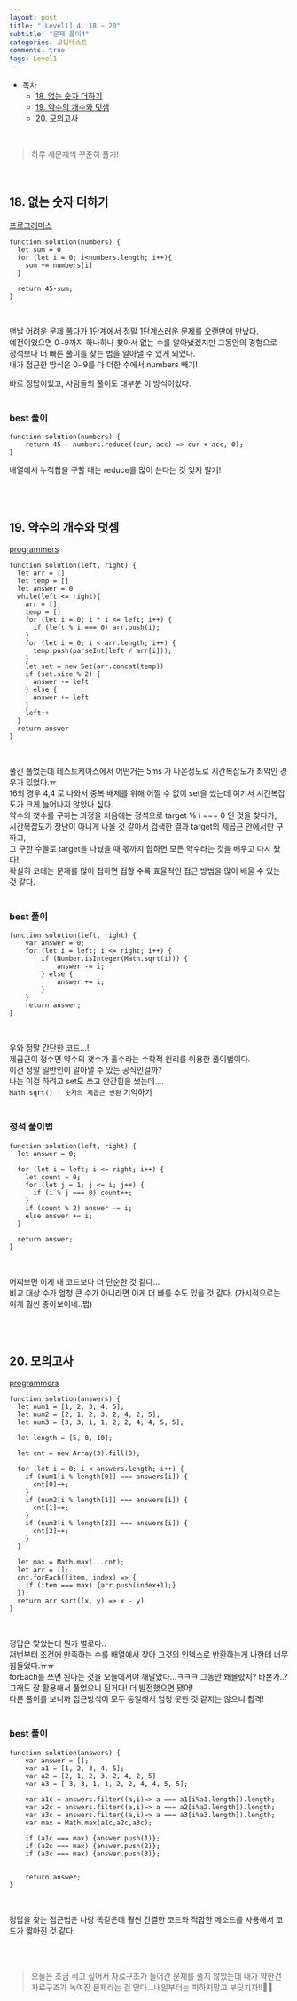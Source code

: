 ```yaml
---
layout: post
title: "[Level1] 4. 18 ~ 20"
subtitle: "문제 풀이4"
categories: 코딩테스트
comments: true
tags: Level1
---
```


- 목차
  - [18. 없는 숫자 더하기](#)
  - [19. 약수의 개수와 덧셈](#)
  - [20. 모의고사](#)


<br>

> 하루 세문제씩 꾸준히 풀기!

<br>

## 18. 없는 숫자 더하기

[프로그래머스](https://programmers.co.kr/learn/courses/30/lessons/86051) <br>

```
function solution(numbers) {
  let sum = 0
  for (let i = 0; i<numbers.length; i++){
    sum += numbers[i]
  }

  return 45-sum;
}
```

<br>

맨날 어려운 문제 풀다가 1단계에서 정말 1단계스러운 문제를 오랜만에 만났다.<br>
예전이었으면 0~9까지 하나하나 찾아서 없는 수를 알아냈겠지만 그동안의 경험으로<br>
정석보다 더 빠른 풀이를 찾는 법을 알아낼 수 있게 되었다.<br>
내가 접근한 방식은 0~9를 다 더한 수에서 numbers 빼기!<br>

바로 정답이었고, 사람들의 풀이도 대부분 이 방식이었다.<br><br>

### best 풀이

```
function solution(numbers) {
    return 45 - numbers.reduce((cur, acc) => cur + acc, 0);
}
```

배열에서 누적합을 구할 때는 reduce를 많이 쓴다는 것 잊지 말기!


<br><br>

## 19. 약수의 개수와 덧셈

[programmers](https://programmers.co.kr/learn/courses/30/lessons/77884) <br>


```
function solution(left, right) {
  let arr = []
  let temp = []
  let answer = 0
  while(left <= right){
    arr = [];
    temp = []
    for (let i = 0; i * i <= left; i++) {
      if (left % i === 0) arr.push(i);
    }
    for (let i = 0; i < arr.length; i++) {
      temp.push(parseInt(left / arr[i]));
    }
    let set = new Set(arr.concat(temp))
    if (set.size % 2) {
      answer -= left
    } else {
      answer += left
    }
    left++
  }
  return answer
}
```
<br>

풀긴 풀었는데 테스트케이스에서 어떤거는 5ms 가 나온정도로 시간복잡도가 최악인 경우가 있었다.ㅠ<br>
16의 경우 4,4 로 나와서 중복 배제를 위해 어쩔 수 없이 set을 썼는데 여기서 시간복잡도가 크게 늘어나지 않았나 싶다.<br>
약수의 갯수를 구하는 과정을 처음에는 정석으로 target % i === 0 인 것을 찾다가,<br>
시간복잡도가 장난이 아니게 나올 것 같아서 검색한 결과 target의 제곱근 안에서만 구하고,<br>
그 구한 수들로 target을 나눴을 때 몫까지 합하면 모든 약수라는 것을 배우고 다시 짰다!<br>
확실히 코테는 문제를 많이 접하면 접할 수록 효율적인 접근 방법을 많이 배울 수 있는 것 같다.<br><br>

### best 풀이

```
function solution(left, right) {
    var answer = 0;
    for (let i = left; i <= right; i++) {
        if (Number.isInteger(Math.sqrt(i))) {
            answer -= i;
        } else {
            answer += i;
        }
    }
    return answer;
}

```

<br>

우와 정말 간단한 코드...!<br>
제곱근이 정수면 약수의 갯수가 홀수라는 수학적 원리를 이용한 풀이법이다.<br>
이건 정말 일반인이 알아낼 수 있는 공식인걸까?<br>
나는 이걸 하려고 set도 쓰고 안간힘을 썼는데....<br>
`Math.sqrt() : 숫자의 제곱근 반환` 기억하기<br><br>

### 정석 풀이법

```
function solution(left, right) {
  let answer = 0;

  for (let i = left; i <= right; i++) {
    let count = 0;
    for (let j = 1; j <= i; j++) {
      if (i % j === 0) count++;
    }
    if (count % 2) answer -= i;
    else answer += i;
  }

  return answer;
}
```

<br>

어찌보면 이게 내 코드보다 더 단순한 것 같다...<br>
비교 대상 수가 엄청 큰 수가 아니라면 이게 더 빠를 수도 있을 것 같다. (가시적으로는 이게 훨씬 좋아보이네..쩝)

<br><br>

## 20. 모의고사

[programmers](https://programmers.co.kr/learn/courses/30/lessons/42840) <br>

```
function solution(answers) {
  let num1 = [1, 2, 3, 4, 5];
  let num2 = [2, 1, 2, 3, 2, 4, 2, 5];
  let num3 = [3, 3, 1, 1, 2, 2, 4, 4, 5, 5];

  let length = [5, 8, 10];

  let cnt = new Array(3).fill(0);

  for (let i = 0; i < answers.length; i++) {
    if (num1[i % length[0]] === answers[i]) {
      cnt[0]++;
    }
    if (num2[i % length[1]] === answers[i]) {
      cnt[1]++;
    }
    if (num3[i % length[2]] === answers[i]) {
      cnt[2]++;
    }
  }

  let max = Math.max(...cnt);
  let arr = [];
  cnt.forEach((item, index) => {
    if (item === max) {arr.push(index+1);}
  });
  return arr.sort((x, y) => x - y)
}
```

<br>

정답은 맞았는데 뭔가 별로다..<br>
저번부터 조건에 만족하는 수를 배열에서 찾아 그것의 인덱스로 반환하는게 나한테 너무 힘들었다.ㅠㅠ<br>
forEach를 쓰면 된다는 것을 오늘에서야 깨달았다...ㅋㅋㅋ 그동안 왜몰랐지? 바본가..?<br>
그래도 잘 활용해서 풀었으니 된거다! 더 발전했으면 됐어!<br>
다른 풀이를 보니까 접근방식이 모두 동일해서 엄청 못한 것 같지는 않으니 합격!<br><br>

### best 풀이

```
function solution(answers) {
    var answer = [];
    var a1 = [1, 2, 3, 4, 5];
    var a2 = [2, 1, 2, 3, 2, 4, 2, 5]
    var a3 = [ 3, 3, 1, 1, 2, 2, 4, 4, 5, 5];

    var a1c = answers.filter((a,i)=> a === a1[i%a1.length]).length;
    var a2c = answers.filter((a,i)=> a === a2[i%a2.length]).length;
    var a3c = answers.filter((a,i)=> a === a3[i%a3.length]).length;
    var max = Math.max(a1c,a2c,a3c);

    if (a1c === max) {answer.push(1)};
    if (a2c === max) {answer.push(2)};
    if (a3c === max) {answer.push(3)};


    return answer;
}
```

<br>

정답을 찾는 접근법은 나랑 똑같은데 훨씬 간결한 코드와 적합한 메소드를 사용해서 코드가 짧아진 것 같다.

<br><br>

> 오늘은 조금 쉬고 싶어서 자료구조가 들어간 문제를 풀지 않았는데 내가 약한건 자료구조가 녹여진 문제라는 걸 안다...내일부터는 피하지말고 부딪치자!!👑👑
